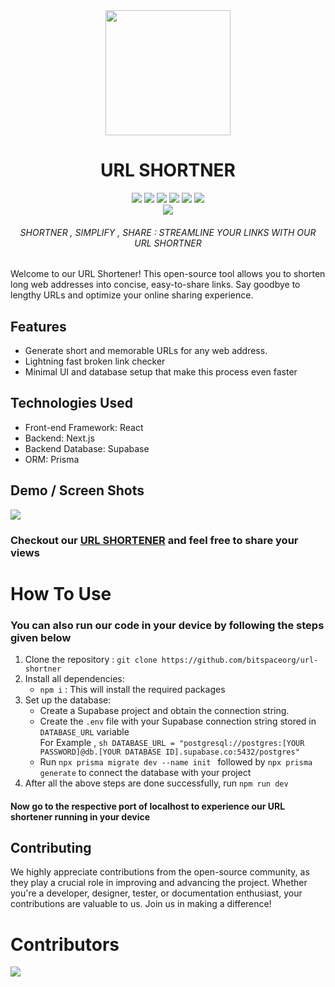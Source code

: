 <div align='center'>
<a href='https://github.com/bitspaceorg/' target='_blank'>
<img src='https://media.discordapp.net/attachments/1097724557143593010/1104273511658307624/Url.png?width=418&height=418' width='200'/></a>
<h1> URL SHORTNER </h1>
<a href='https://react.dev/' target='_blank'><img src="https://img.shields.io/badge/React-20232A?style=for-the-badge&logo=react&logoColor=61DAFB"/></a>
<a href='https://www.typescriptlang.org/' target='_blank'><img src="https://img.shields.io/badge/TypeScript-007ACC?style=for-the-badge&logo=typescript&logoColor=white"/></a>
<a href='https://nextjs.org/' target='_blank'><img src="https://img.shields.io/badge/next.js-000000?style=for-the-badge&logo=nextdotjs&logoColor=white"/></a>
<a href='https://www.prisma.io/' target='_blank'><img src="https://img.shields.io/badge/Prisma-3982CE?style=for-the-badge&logo=Prisma&logoColor=white"/></a>
<a href='https://supabase.com/docs' target='_blank'><img src="https://img.shields.io/badge/Supabase-181818?style=for-the-badge&logo=supabase&logoColor=white"/></a>
<a href='https://vercel.com/docs' target='_blank'><img src="https://img.shields.io/badge/Vercel-000000?style=for-the-badge&logo=vercel&logoColor=white"/></a><br/>
<img src="https://img.shields.io/badge/Buy_Me_A_Coffee-FFDD00?style=for-the-badge&logo=buy-me-a-coffee&logoColor=black"/>
<h6>
SHORTNER , SIMPLIFY , SHARE : STREAMLINE YOUR LINKS WITH OUR URL SHORTNER
</h6>
</div>
Welcome to our URL Shortener! This open-source tool allows you to shorten long web addresses into concise, easy-to-share links. Say goodbye to lengthy URLs and optimize your online sharing experience.

## Features

- Generate short and memorable URLs for any web address.
- Lightning fast broken link checker
- Minimal UI and database setup that make this process even faster

## Technologies Used

- Front-end Framework: React
- Backend: Next.js
- Backend Database: Supabase
- ORM: Prisma

## Demo / Screen Shots

<img src='https://media.discordapp.net/attachments/1058000101919948901/1104498044243816600/url-shortener-finalss.png?width=723&height=591'/>

### Checkout our [URL SHORTENER](https://urlshortener.bitspace.org.in/) and feel free to share your views

# How To Use

### You can also run our code in your device by following the steps given below

1. Clone the repository : `git clone https://github.com/bitspaceorg/url-shortner`
2. Install all dependencies:
   - `npm i` : This will install the required packages
3. Set up the database:
   - Create a Supabase project and obtain the connection string.
   - Create the `.env` file with your Supabase connection string stored in `DATABASE_URL` variable <br />
     For Example ,
     `sh
     DATABASE_URL = "postgresql://postgres:[YOUR PASSWORD]@db.[YOUR DATABASE ID].supabase.co:5432/postgres"
     `
   - Run `npx prisma migrate dev --name init ` followed by `npx prisma generate` to connect the database with your project
4. After all the above steps are done successfully, run `npm run dev`<br/>

#### Now go to the respective port of localhost to experience our URL shortener running in your device

## Contributing

We highly appreciate contributions from the open-source community, as they play a crucial role in improving and advancing the project. Whether you're a developer, designer, tester, or documentation enthusiast, your contributions are valuable to us. Join us in making a difference!

# Contributors

<img src='https://contrib.rocks/image?repo=bitspaceorg/url-shortner'/>
